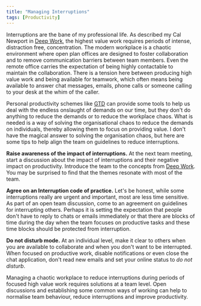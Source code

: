```yaml
---
title: "Managing Interruptions"
tags: [Productivity]
---
```


Interruptions are the bane of my professional life. As described my Cal Newport in [Deep Work](https://www.calnewport.com/books/deep-work/), the highest value work requires periods of intense, distraction free, concentration. The modern workplace is a chaotic environment where open plan offices are designed to foster collaboration and to remove communication barriers between team members. Even the remote office carries the expectation of being highly contactable to maintain the collaboration. There is a tension here between producing high value work and being available for teamwork, which often means being available to answer chat messages, emails, phone calls or someone calling to your desk at the whim of the caller.

Personal productivity schemes like [GTD](https://gettingthingsdone.com/) can provide some tools to help us deal with the endless onslaught of demands on our time, but they don't do anything to reduce the demands or to reduce the workplace chaos. What is needed is a way of solving the organisational chaos to reduce the demands on individuals, thereby allowing them to focus on providing value. I don't have the magical answer to solving the organisation chaos, but here are some tips to help align the team on guidelines to reduce interruptions.

**Raise awareness of the impact of interruptions.** At the next team meeting, start a discussion about the impact of interruptions and their negative impact on productivity. Introduce the team to the concepts from [Deep Work](https://www.calnewport.com/books/deep-work/). You may be surprised to find that the themes resonate with most of the team.

**Agree on an Interruption code of practice.** Let's be honest, while some interruptions really are urgent and important, most are less time sensitive. As part of an open team discussion, come to an agreement on guidelines for interrupting others. Perhaps it is setting the expectation that people don't have to reply to chats or emails immediately or that there are blocks of time during the day when the team focuses on productive tasks and these time blocks should be protected from interruption.

**Do not disturb mode.** At an individual level, make it clear to others when you are available to collaborate and when you don't want to be interrupted. When focused on productive work, disable notifications or even close the chat application, don't read new emails and set your online status to _do not disturb_.

Managing a chaotic workplace to reduce interruptions during periods of focused high value work requires solutions at a team level. Open discussions and establishing some common ways of working can help to normalise team behaviour, reduce interruptions and improve productivity.
